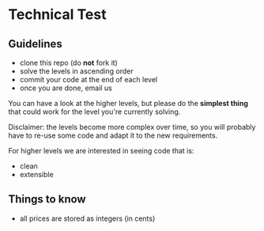 # Technical Test

## Guidelines

- clone this repo (do **not** fork it)
- solve the levels in ascending order
- commit your code at the end of each level
- once you are done, email us

You can have a look at the higher levels, but please do the **simplest thing** that could work for the level you're currently solving.

Disclaimer: the levels become more complex over time, so you will probably have to re-use some code and adapt it to the new requirements.

For higher levels we are interested in seeing code that is:
- clean
- extensible


## Things to know

- all prices are stored as integers (in cents)